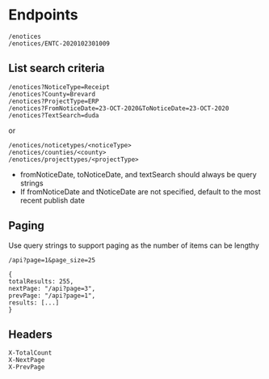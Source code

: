 # Endpoints
```
/enotices
/enotices/ENTC-2020102301009
```

## List search criteria
```
/enotices?NoticeType=Receipt
/enotices?County=Brevard
/enotices?ProjectType=ERP
/enotices?FromNoticeDate=23-OCT-2020&ToNoticeDate=23-OCT-2020
/enotices?TextSearch=duda
```
or
```
/enotices/noticetypes/<noticeType>
/enotices/counties/<county>
/enotices/projecttypes/<projectType>
```
- fromNoticeDate, toNoticeDate, and textSearch should always be query strings
- If fromNoticeDate and tNoticeDate are not specified, default to the most recent publish date

## Paging
Use query strings to support paging as the number of items can be lengthy
```
/api?page=1&page_size=25
```
```
{ 
totalResults: 255,
nextPage: "/api?page=3",
prevPage: "/api?page=1",
results: [...]
}
```

## Headers
```
X-TotalCount
X-NextPage
X-PrevPage
```